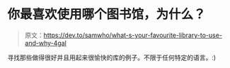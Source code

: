 # 你最喜欢使用哪个图书馆，为什么？

> 原文：<https://dev.to/samwho/what-s-your-favourite-library-to-use-and-why-4gal>

寻找那些做得很好并且用起来很愉快的库的例子。不限于任何特定的语言。:)